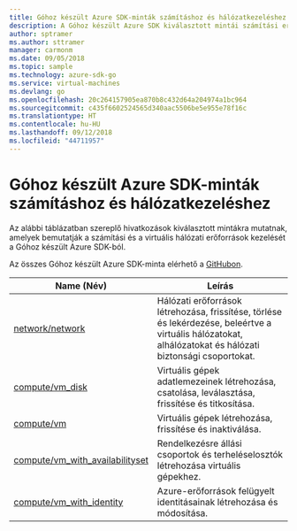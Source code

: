 ```yaml
---
title: Góhoz készült Azure SDK-minták számításhoz és hálózatkezeléshez
description: A Góhoz készült Azure SDK kiválasztott mintái számítási erőforrások, például virtuális gépek, valamint virtuális hálózatok használatához.
author: sptramer
ms.author: sttramer
manager: carmonm
ms.date: 09/05/2018
ms.topic: sample
ms.technology: azure-sdk-go
ms.service: virtual-machines
ms.devlang: go
ms.openlocfilehash: 20c264157905ea870b8c432d64a204974a1bc964
ms.sourcegitcommit: c435f6602524565d340aac5506be5e955e78f16c
ms.translationtype: HT
ms.contentlocale: hu-HU
ms.lasthandoff: 09/12/2018
ms.locfileid: "44711957"
---
```

# <a name="azure-sdk-for-go-samples-for-compute-and-networking"></a>Góhoz készült Azure SDK-minták számításhoz és hálózatkezeléshez

Az alábbi táblázatban szereplő hivatkozások kiválasztott mintákra mutatnak, amelyek bemutatják a számítási és a virtuális hálózati erőforrások kezelését a Góhoz készült Azure SDK-ból.

Az összes Góhoz készült Azure SDK-minta elérhető a [GitHubon](https://github.com/Azure-Samples/azure-sdk-for-go-samples).

| Name (Név) | Leírás |
|------|-------------|
| [network/network](https://github.com/Azure-Samples/azure-sdk-for-go-samples/blob/master/network/network.go) | Hálózati erőforrások létrehozása, frissítése, törlése és lekérdezése, beleértve a virtuális hálózatokat, alhálózatokat és hálózati biztonsági csoportokat. |
| [compute/vm_disk](https://github.com/Azure-Samples/azure-sdk-for-go-samples/blob/master/compute/vm_disk.go) | Virtuális gépek adatlemezeinek létrehozása, csatolása, leválasztása, frissítése és titkosítása. |
| [compute/vm](https://github.com/Azure-Samples/azure-sdk-for-go-samples/blob/master/compute/vm.go) | Virtuális gépek létrehozása, frissítése és inaktiválása. |
| [compute/vm_with_availabilityset](https://github.com/Azure-Samples/azure-sdk-for-go-samples/blob/master/compute/vm_with_availabilityset.go) | Rendelkezésre állási csoportok és terheléselosztók létrehozása virtuális gépekhez. |
| [compute/vm_with_identity](https://github.com/Azure-Samples/azure-sdk-for-go-samples/blob/master/compute/vm_with_identity.go) | Azure-erőforrások felügyelt identitásainak létrehozása és módosítása. | 
